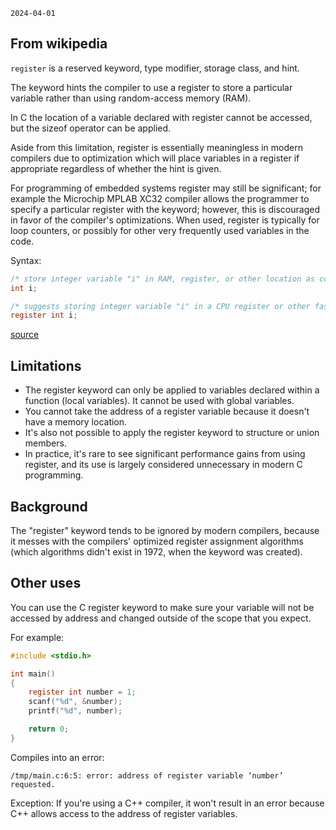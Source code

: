 `2024-04-01`

## From wikipedia

`register` is a reserved keyword, type modifier, storage class, and hint.

The keyword hints the compiler to use a register to store a particular variable
rather than using random-access memory (RAM).

In C the location of a variable declared with register cannot be accessed, but
the sizeof operator can be applied.

Aside from this limitation, register is essentially meaningless in modern
compilers due to optimization which will place variables in a register if
appropriate regardless of whether the hint is given.

For programming of embedded systems register may still be significant; for
example the Microchip MPLAB XC32 compiler allows the programmer to specify a
particular register with the keyword; however, this is discouraged in favor of
the compiler's optimizations. When used, register is typically for loop
counters, or possibly for other very frequently used variables in the code.

Syntax:

```c
/* store integer variable "i" in RAM, register, or other location as compiler sees fit */
int i;

/* suggests storing integer variable "i" in a CPU register or other fast location */
register int i;
```

[source](https://web.archive.org/web/20221105122749/https://en.wikipedia.org/wiki/Register_(keyword))

## Limitations

- The register keyword can only be applied to variables declared within a
  function (local variables). It cannot be used with global variables.
- You cannot take the address of a register variable because it doesn't have a
  memory location.
- It's also not possible to apply the register keyword to structure or union
  members.
- In practice, it's rare to see significant performance gains from using
  register, and its use is largely considered unnecessary in modern C
  programming.

## Background

The "register" keyword tends to be ignored by modern compilers, because it
messes with the compilers' optimized register assignment algorithms (which
algorithms didn't exist in 1972, when the keyword was created).

## Other uses

You can use the C register keyword to make sure your variable will not be
accessed by address and changed outside of the scope that you expect.

For example:

```c
#include <stdio.h>

int main()
{
    register int number = 1;
    scanf("%d", &number);
    printf("%d", number);

    return 0;
}
```

Compiles into an error:

```
/tmp/main.c:6:5: error: address of register variable ‘number’ requested.
```

Exception: If you're using a C++ compiler, it won't result in an error because
C++ allows access to the address of register variables.
